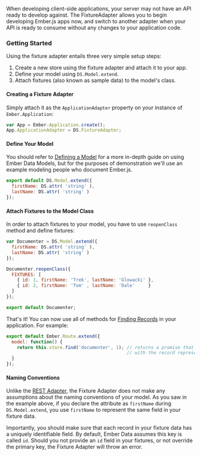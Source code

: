 When developing client-side applications, your server may not have an API ready
to develop against. The FixtureAdapter allows you to begin developing Ember.js
apps now, and switch to another adapter when your API is ready to consume
without any changes to your application code.

### Getting Started

Using the fixture adapter entails three very simple setup steps:

1. Create a new store using the fixture adapter and attach it to your app.
2. Define your model using `DS.Model.extend`.
3. Attach fixtures (also known as sample data) to the model's class.

#### Creating a Fixture Adapter

Simply attach it as the `ApplicationAdapter` property on your instance
of `Ember.Application`:

```JavaScript
var App = Ember.Application.create();
App.ApplicationAdapter = DS.FixtureAdapter;
```

#### Define Your Model

You should refer to [Defining a Model][1] for a more in-depth guide on using
Ember Data Models, but for the purposes of demonstration we'll use an example
modeling people who document Ember.js.

```app/models/documenter.js
export default DS.Model.extend({
  firstName: DS.attr( 'string' ),
  lastName: DS.attr( 'string' )
});
```

#### Attach Fixtures to the Model Class

In order to attach fixtures to your model, you have to use `reopenClass` method and define
fixtures:

```app/models/documenter.js
var Documenter = DS.Model.extend({
  firstName: DS.attr( 'string' ),
  lastName: DS.attr( 'string' )
});

Documenter.reopenClass({
  FIXTURES: [
    { id: 1, firstName: 'Trek', lastName: 'Glowacki' },
    { id: 2, firstName: 'Tom' , lastName: 'Dale'     }
  ]
});

export default Documenter;
```

That's it! You can now use all of methods for [Finding Records][2] in your
application. For example:

```app/routes/documenter.js
export default Ember.Route.extend({
  model: function() {
    return this.store.find('documenter', 1); // returns a promise that will resolve
                                             // with the record representing Trek Glowacki
  }
});
```

#### Naming Conventions

Unlike the [REST Adapter][3], the Fixture Adapter does not make any assumptions
about the naming conventions of your model. As you saw in the example above,
if you declare the attribute as `firstName` during `DS.Model.extend`, you use
`firstName` to represent the same field in your fixture data.

Importantly, you should make sure that each record in your fixture data has
a uniquely identifiable field. By default, Ember Data assumes this key
is called `id`. Should you not provide an `id` field in your fixtures, or
not override the primary key, the Fixture Adapter will throw an error.

[1]: defining-models
[2]: finding-records
[3]: the-rest-adapter
